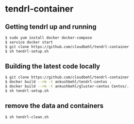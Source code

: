 # tendrl-container

## Getting tendrl up and running
```sh
$ sudo yum install docker docker-compose
$ service docker start
$ git clone https://github.com/cloudbehl/tendrl-container
$ sh tendrl-setup.sh
```
## Building the latest code locally
```sh
$ git clone https://github.com/cloudbehl/tendrl-container
$ docker build --rm -t ankushbehl/tendrl-centos .
$ docker build --rm -t ankushbehl/gluster-centos Centos/.
$ sh tendrl-setup.sh
```
## remove the data and containers
```sh
$ sh tendrl-clean.sh
```
